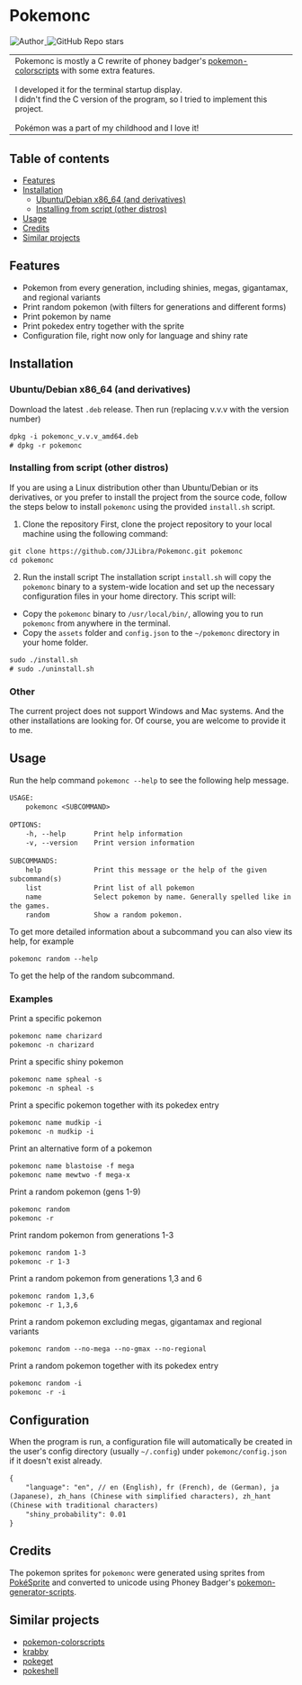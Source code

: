 <h1 align="left">Pokemonc</h1>

<p align="left">
    <a target="_blank" href="https://github.com/JJLibra">
      <img style="display:inline-block;margin:1px;" alt="Author" src="https://img.shields.io/badge/Author-Junjie Li-green.svg?logo=autoit&style=flat">
    </a>
    <a target="_blank" href="https://github.com/JJLibra/Pokemonc">
      <img style="display:inline-block;margin:1px;" alt="GitHub Repo stars" src="https://img.shields.io/github/stars/JJLibra/Pokemonc?style=social">
    </a>
</p>

<table style="width: 100%; border-spacing: 0;">
  <tr>
    <td style="width: 150px; padding: 0;">
      <img src="./screenshots/mewtwo.png" width="150" data-width="150" data-height="150">
    </td>
    <td style="width: 100%; padding-left: 10px;">
      Pokemonc is mostly a C rewrite of phoney badger's 
      <a href="https://gitlab.com/phoneybadger/pokemon-colorscripts">pokemon-colorscripts</a> 
      with some extra features.<br><br>
      I developed it for the terminal startup display.<br>I didn't find the C version of the program, 
      so I tried to implement this project.<br><br>
      Pokémon was a part of my childhood and I love it!
    </td>
  </tr>
</table>

## Table of contents

* [Features](#features)
* [Installation](#installation)
  * [Ubuntu/Debian x86_64 (and derivatives)](#ubuntudebian-x86_64-and-derivatives)
  * [Installing from script (other distros)](#Installing-from-script-other-distros)
* [Usage](#usage)
* [Credits](#credits)
* [Similar projects](#similar-projects)

## Features

- Pokemon from every generation, including shinies, megas, gigantamax, and regional variants
- Print random pokemon (with filters for generations and different forms)
- Print pokemon by name
- Print pokedex entry together with the sprite
- Configuration file, right now only for language and shiny rate

## Installation

### Ubuntu/Debian x86_64 (and derivatives)

Download the latest `.deb` release. Then run (replacing v.v.v with the version number)

```shell
dpkg -i pokemonc_v.v.v_amd64.deb
# dpkg -r pokemonc
```

### Installing from script (other distros)

If you are using a Linux distribution other than Ubuntu/Debian or its derivatives, or you prefer to install the project from the source code, follow the steps below to install `pokemonc` using the provided `install.sh` script.

1. Clone the repository
   First, clone the project repository to your local machine using the following command:

```shell
git clone https://github.com/JJLibra/Pokemonc.git pokemonc
cd pokemonc
```

2. Run the install script
   The installation script `install.sh` will copy the `pokemonc` binary to a system-wide location and set up the necessary configuration files in your home directory. This script will:

* Copy the `pokemonc` binary to `/usr/local/bin/`, allowing you to run `pokemonc` from anywhere in the terminal.
* Copy the `assets` folder and `config.json` to the `~/pokemonc` directory in your home folder.

```shell
sudo ./install.sh
# sudo ./uninstall.sh
```

### Other

The current project does not support Windows and Mac systems.
And the other installations are looking for. Of course, you are welcome to provide it to me.

## Usage

Run the help command `pokemonc --help` to see the following help message.

```
USAGE:
    pokemonc <SUBCOMMAND>

OPTIONS:
    -h, --help       Print help information
    -v, --version    Print version information

SUBCOMMANDS:
    help             Print this message or the help of the given subcommand(s)
    list             Print list of all pokemon
    name             Select pokemon by name. Generally spelled like in the games.
    random           Show a random pokemon.
```

To get more detailed information about a subcommand you can also view its help, for example
```
pokemonc random --help
```
To get the help of the random subcommand.

### Examples
Print a specific pokemon
```
pokemonc name charizard
pokemonc -n charizard
```
Print a specific shiny pokemon
```
pokemonc name spheal -s
pokemonc -n spheal -s
```
Print a specific pokemon together with its pokedex entry
```
pokemonc name mudkip -i
pokemonc -n mudkip -i
```
Print an alternative form of a pokemon
```
pokemonc name blastoise -f mega
pokemonc name mewtwo -f mega-x
```
Print a random pokemon (gens 1-9)
```
pokemonc random
pokemonc -r
```
Print random pokemon from generations 1-3
```
pokemonc random 1-3
pokemonc -r 1-3
```
Print a random pokemon from generations 1,3 and 6
```
pokemonc random 1,3,6
pokemonc -r 1,3,6
```
Print a random pokemon excluding megas, gigantamax and regional variants
```
pokemonc random --no-mega --no-gmax --no-regional
```
Print a random pokemon together with its pokedex entry
```
pokemonc random -i
pokemonc -r -i
```

## Configuration
When the program is run, a configuration file will automatically be created in the user's config
directory (usually `~/.config`) under `pokemonc/config.json` if it doesn't exist already. 

```
{
	"language": "en", // en (English), fr (French), de (German), ja (Japanese), zh_hans (Chinese with simplified characters), zh_hant (Chinese with traditional characters)
	"shiny_probability": 0.01
}
```

## Credits

The pokemon sprites for `pokemonc` were generated using sprites from [PokéSprite](https://msikma.github.io/pokesprite/)
and converted to unicode using Phoney Badger's [pokemon-generator-scripts](https://gitlab.com/phoneybadger/pokemon-generator-scripts).

## Similar projects

- [pokemon-colorscripts](https://gitlab.com/phoneybadger/pokemon-colorscripts)
- [krabby](https://github.com/yannjor/krabby)
- [pokeget](https://github.com/talwat/pokeget)
- [pokeshell](https://github.com/acxz/pokeshell)
